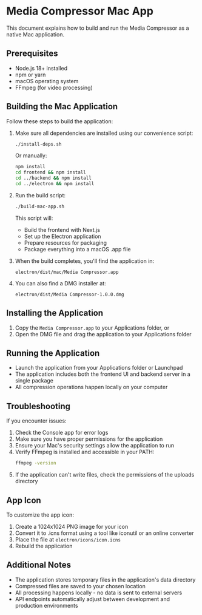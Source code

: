 # Media Compressor Mac App

This document explains how to build and run the Media Compressor as a native Mac application.

## Prerequisites

- Node.js 18+ installed
- npm or yarn
- macOS operating system
- FFmpeg (for video processing)

## Building the Mac Application

Follow these steps to build the application:

1. Make sure all dependencies are installed using our convenience script:
   ```bash
   ./install-deps.sh
   ```

   Or manually:
   ```bash
   npm install
   cd frontend && npm install
   cd ../backend && npm install
   cd ../electron && npm install
   ```

2. Run the build script:
   ```bash
   ./build-mac-app.sh
   ```

   This script will:
   - Build the frontend with Next.js
   - Set up the Electron application
   - Prepare resources for packaging
   - Package everything into a macOS .app file

3. When the build completes, you'll find the application in:
   ```
   electron/dist/mac/Media Compressor.app
   ```

4. You can also find a DMG installer at:
   ```
   electron/dist/Media Compressor-1.0.0.dmg
   ```

## Installing the Application

1. Copy the `Media Compressor.app` to your Applications folder, or
2. Open the DMG file and drag the application to your Applications folder

## Running the Application

- Launch the application from your Applications folder or Launchpad
- The application includes both the frontend UI and backend server in a single package
- All compression operations happen locally on your computer

## Troubleshooting

If you encounter issues:

1. Check the Console app for error logs
2. Make sure you have proper permissions for the application
3. Ensure your Mac's security settings allow the application to run
4. Verify FFmpeg is installed and accessible in your PATH:
   ```bash
   ffmpeg -version
   ```
5. If the application can't write files, check the permissions of the uploads directory

## App Icon

To customize the app icon:

1. Create a 1024x1024 PNG image for your icon
2. Convert it to .icns format using a tool like iconutil or an online converter
3. Place the file at `electron/icons/icon.icns`
4. Rebuild the application

## Additional Notes

- The application stores temporary files in the application's data directory
- Compressed files are saved to your chosen location
- All processing happens locally - no data is sent to external servers
- API endpoints automatically adjust between development and production environments
